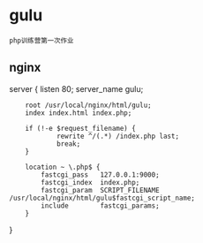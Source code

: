 # gulu
    php训练营第一次作业
## nginx

server {
        listen 80;
        server_name gulu;

        root /usr/local/nginx/html/gulu;
        index index.html index.php;

        if (!-e $request_filename) {
                rewrite ^/(.*) /index.php last;
                break;
        }

        location ~ \.php$ {
            fastcgi_pass   127.0.0.1:9000;
            fastcgi_index  index.php;
            fastcgi_param  SCRIPT_FILENAME  /usr/local/nginx/html/gulu$fastcgi_script_name;
            include        fastcgi_params;
        }
}
